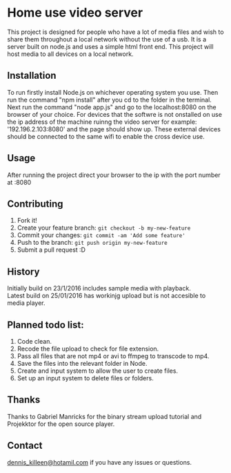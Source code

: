 
# Home use video server 
This project is designed for people who have a lot of media files and wish to share them throughout a local network without the use of a usb. It is a server built on node.js and uses a simple html front end. This project will host media to all devices on a local network.
## Installation
To run firstly install Node.js on whichever operating system you use. Then run the command "npm install" after you cd to the folder in the terminal. Next run the command "node app.js" and go to the localhost:8080 on the browser of your choice. For devices that the softwre is not onstalled on use the ip address of the machine ruinng the video server for example: '192.196.2.103:8080' and the page should show up. These external devices should be connected to the same wifi to enable the cross device use. 
## Usage
After running the project direct your browser to the ip with the port number at :8080
## Contributing
1. Fork it!
2. Create your feature branch: `git checkout -b my-new-feature`
3. Commit your changes: `git commit -am 'Add some feature'`
4. Push to the branch: `git push origin my-new-feature`
5. Submit a pull request :D  
## History
Initially build on 23/1/2016 includes sample media with playback.  
Latest build on 25/01/2016 has workinjg upload but is not accesible to media player.
## Planned todo list:
1.	Code clean.
2.	Recode the file upload to check for file extension.
3.	Pass all files that are not mp4 or avi to ffmpeg to transcode to mp4.
4.	Save the files into the relevant folder in Node.
5.	Create and input system to allow the user to create files.
6.	Set up an input system to delete files or folders.  
## Thanks
Thanks to Gabriel Manricks for the binary stream upload tutorial and Projekktor for the open source player.  
## Contact 
dennis_killeen@hotamil.com if you have any issues or questions.


